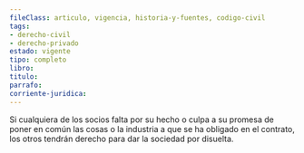 ```yaml
---
fileClass: articulo, vigencia, historia-y-fuentes, codigo-civil
tags:
- derecho-civil
- derecho-privado
estado: vigente
tipo: completo
libro:
titulo:
parrafo:
corriente-juridica:
---
```

Si cualquiera de los socios falta por su hecho o culpa a su promesa de poner en común las cosas o la industria a que se ha obligado en el contrato, los otros tendrán derecho para dar la sociedad por disuelta.